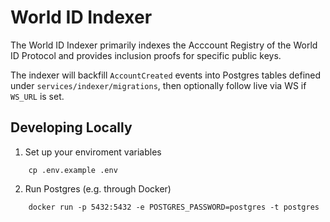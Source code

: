# World ID Indexer

The World ID Indexer primarily indexes the Acccount Registry of the World ID Protocol and provides inclusion proofs for specific public keys.

The indexer will backfill `AccountCreated` events into Postgres tables defined under `services/indexer/migrations`, then optionally follow live via WS if `WS_URL` is set.

## Developing Locally

1. Set up your enviroment variables

```
    cp .env.example .env
```

2. Run Postgres (e.g. through Docker)

```
    docker run -p 5432:5432 -e POSTGRES_PASSWORD=postgres -t postgres
```
